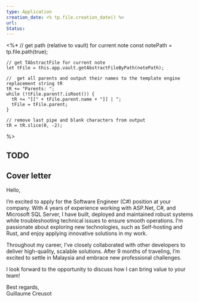 ```yaml
---
type: Application
creation_date: <% tp.file.creation_date() %>
url: 
Status: 
---
```



<%* 
	// get path (relative to vault) for current note
	const notePath = tp.file.path(true);
		
	// get TAbstractFile for current note
	let tFile = this.app.vault.getAbstractFileByPath(notePath);
	
	//	get all parents and output their names to the template engine replacement string tR
	tR += "Parents: ";
	while (!tFile.parent?.isRoot()) {
	  tR += "[[" + tFile.parent.name + "]] | ";	 
	  tFile = tFile.parent;
	}
	
	// remove last pipe and blank characters from output
	tR = tR.slice(0, -2);
%>

## TODO

## Cover letter

Hello,

I’m excited to apply for the Software Engineer (C#) position at your company. With 4 years of experience working with ASP.Net, C#, and Microsoft SQL Server, I have built, deployed and maintained robust systems while troubleshooting technical issues to ensure smooth operations. I’m passionate about exploring new technologies, such as Self-hosting and Rust, and enjoy applying innovative solutions in my work.

Throughout my career, I’ve closely collaborated with other developers to deliver high-quality, scalable solutions. After 9 months of traveling, I’m excited to settle in Malaysia and embrace new professional challenges.

I look forward to the opportunity to discuss how I can bring value to your team!

Best regards,  
Guillaume Creusot